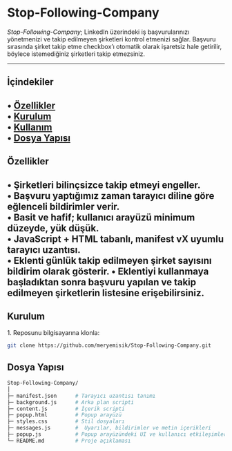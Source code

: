 # Stop-Following-Company

*Stop-Following-Company*; LinkedIn üzerindeki iş başvurularınızı yönetmenizi ve takip edilmeyen şirketleri kontrol etmenizi sağlar. Başvuru sırasında şirket takip etme checkbox’ı otomatik olarak işaretsiz hale getirilir, böylece istemediğiniz şirketleri takip etmezsiniz.  

---

## İçindekiler

•⁠  ⁠[Özellikler](#özellikler)  
•⁠  ⁠[Kurulum](#kurulum)  
•⁠  ⁠[Kullanım](#kullanım)  
•⁠  ⁠[Dosya Yapısı](#dosya-yapısı)  
---

## Özellikler

•⁠  Şirketleri bilinçsizce takip etmeyi engeller.  
•⁠  ⁠Başvuru yaptığımız zaman tarayıcı diline göre eğlenceli bildirimler verir.   
•⁠  ⁠Basit ve hafif; kullanıcı arayüzü minimum düzeyde, yük düşük.  
•⁠  ⁠JavaScript + HTML tabanlı, manifest vX uyumlu tarayıcı uzantısı.  
•⁠  Eklenti günlük takip edilmeyen şirket sayısını bildirim olarak gösterir.
•⁠  Eklentiyi kullanmaya başladıktan sonra başvuru yapılan ve takip edilmeyen şirketlerin listesine erişebilirsiniz. 
---

## Kurulum

1.⁠ ⁠Reposunu bilgisayarına klonla:

   ```bash
   git clone https://github.com/meryemisik/Stop-Following-Company.git
```
## Dosya Yapısı
   ```bash
Stop-Following-Company/
│
├─ manifest.json      # Tarayıcı uzantısı tanımı
├─ background.js      # Arka plan scripti
├─ content.js         # İçerik scripti
├─ popup.html         # Popup arayüzü
├─ styles.css         # Stil dosyaları
├─ messages.js        #  Uyarılar, bildirimler ve metin içerikleri
├─ popup.js           # Popup arayüzündeki UI ve kullanıcı etkileşimleri
└─ README.md          # Proje açıklaması
```
